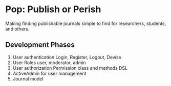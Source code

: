 # Pop: Publish or Perish

Making finding publishable journals simple to find for researchers, students, and others.

## Development Phases

1. User authentication
  Login, Register, Logout, Devise
2. User Roles
  user, moderator, admin
3. User authorization
  Permission class and methods
  DSL
4. ActiveAdmin for user management
5. Journal model


